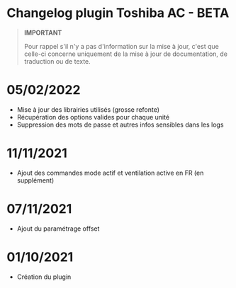 # Changelog plugin Toshiba AC - BETA

>**IMPORTANT**
>
>Pour rappel s'il n'y a pas d'information sur la mise à jour, c'est que celle-ci concerne uniquement de la mise à jour de documentation, de traduction ou de texte.

# 05/02/2022  
- Mise à jour des librairies utilisés (grosse refonte)  
- Récupération des options valides pour chaque unité  
- Suppression des mots de passe et autres infos sensibles dans les logs  

# 11/11/2021  
- Ajout des commandes mode actif et ventilation active en FR (en supplément)

# 07/11/2021  
- Ajout du paramétrage offset

# 01/10/2021  
- Création du plugin
